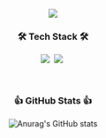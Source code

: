 <p align="center">
<img src="https://capsule-render.vercel.app/api?type=cylinder&color=000000&height=130&section=header&text=Hyejee%20Kim&fontColor=38f290&fontSize=70" />
</p>

<h3 align="center">🛠 Tech Stack 🛠</h3>
<p align="center">
  <img src="https://img.shields.io/badge/Swift-FA7343?style=flat-square&logo=swift&logoColor=white"/></a>&nbsp 
  <img src="https://img.shields.io/badge/C++-00599C?style=flat-square&logo=C%2B%2B&logoColor=white"/></a>&nbsp 
</p>

<br>

<h3 align="center"> 👍 GitHub Stats 👍 </h3>
<div align="center">
  
![Anurag's GitHub stats](https://github-readme-stats.vercel.app/api?username=milsakim&show_icons=true&theme=radical)
</div>

